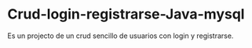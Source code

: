 # Crud-login-registrarse-Java-mysql
Es un projecto de un crud sencillo de usuarios con login y registrarse.

